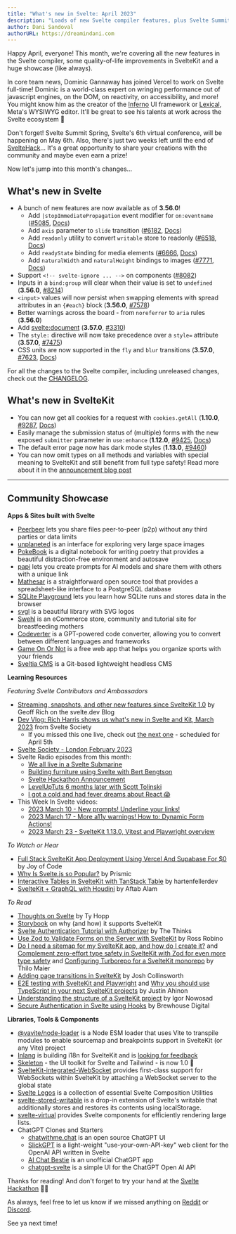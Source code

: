 ```yaml
---
title: "What's new in Svelte: April 2023"
description: "Loads of new Svelte compiler features, plus Svelte Summit and SvelteHack"
author: Dani Sandoval
authorURL: https://dreamindani.com
---
```


Happy April, everyone! This month, we're covering all the new features in the Svelte compiler, some quality-of-life improvements in SvelteKit and a huge showcase (like always).

In core team news, Dominic Gannaway has joined Vercel to work on Svelte full-time! Dominic is a world-class expert on wringing performance out of javascript engines, on the DOM, on reactivity, on accessibility, and more! You might know him as the creator of the [Inferno](https://www.infernojs.org/) UI framework or [Lexical](https://lexical.dev/), Meta's WYSIWYG editor. It'll be great to see his talents at work across the Svelte ecosystem 🌱

Don't forget! Svelte Summit Spring, Svelte's 6th virtual conference, will be happening on May 6th. Also, there's just two weeks left until the end of [SvelteHack](https://hack.sveltesociety.dev/)... It's a great opportunity to share your creations with the community and maybe even earn a prize!

Now let's jump into this month's changes...

## What's new in Svelte
- A bunch of new features are now available as of **3.56.0**!
  - Add `|stopImmediatePropagation` event modifier for `on:eventname` ([#5085](https://github.com/sveltejs/svelte/issues/5085), [Docs](https://svelte.dev/docs#template-syntax-element-directives-on-eventname))
  - Add `axis` parameter to `slide` transition ([#6182](https://github.com/sveltejs/svelte/issues/6182), [Docs](https://svelte.dev/docs#run-time-svelte-transition-slide))
  - Add `readonly` utility to convert `writable` store to readonly ([#6518](https://github.com/sveltejs/svelte/pull/6518), [Docs](https://svelte.dev/docs#run-time-svelte-store-writable))
  - Add `readyState` binding for media elements ([#6666](https://github.com/sveltejs/svelte/issues/6666), [Docs](https://svelte.dev/docs#template-syntax-element-directives-bind-property-media-element-bindings))
  - Add `naturalWidth` and `naturalHeight` bindings to images ([#7771](https://github.com/sveltejs/svelte/issues/7771), [Docs](https://svelte.dev/docs#template-syntax-element-directives-bind-property-image-element-bindings))
- Support `<!-- svelte-ignore ... -->` on components ([#8082](https://github.com/sveltejs/svelte/issues/8082))
- Inputs in a `bind:group` will clear when their value is set to `undefined` (**3.56.0**, [#8214](https://github.com/sveltejs/svelte/issues/8214))
- `<input>` values will now persist when swapping elements with spread attributes in an `{#each}` block (**3.56.0**, [#7578](https://github.com/sveltejs/svelte/issues/7578))
- Better warnings across the board - from `noreferrer` to `aria` rules (**3.56.0**)
- Add <svelte:document> (**3.57.0**, [#3310](https://github.com/sveltejs/svelte/issues/3310))
- The `style:` directive will now take precedence over a `style=` attribute (**3.57.0**, [#7475](https://github.com/sveltejs/svelte/issues/7475))
- CSS units are now supported in the `fly` and `blur` transitions (**3.57.0**, [#7623](https://github.com/sveltejs/svelte/pull/7623), [Docs](https://svelte.dev/docs#run-time-svelte-transition))

For all the changes to the Svelte compiler, including unreleased changes, check out the [CHANGELOG](https://github.com/sveltejs/svelte/blob/master/CHANGELOG.md).

## What's new in SvelteKit
- You can now get all cookies for a request with `cookies.getAll` (**1.10.0**, [#9287](https://github.com/sveltejs/kit/pull/9287), [Docs](https://kit.svelte.dev/docs/types#public-types-cookies))
- Easily manage the submission status of (multiple) forms with the new exposed `submitter` parameter in `use:enhance` (**1.12.0**, [#9425](https://github.com/sveltejs/kit/pull/9425), [Docs](https://kit.svelte.dev/docs/types#public-types-submitfunction))
- The default error page now has dark mode styles (**1.13.0**, [#9460](https://github.com/sveltejs/kit/pull/9460))
- You can now omit types on all methods and variables with special meaning to SvelteKit and still benefit from full type safety! Read more about it in the [announcement blog post](https://svelte.dev/blog/zero-config-type-safety)
---

## Community Showcase

**Apps & Sites built with Svelte**
- [Peerbeer](https://peer.beer/) lets you share files peer-to-peer (p2p) without any third parties or data limits
- [unplaneted](https://unplaneted.com/) is an interface for exploring very large space images
- [PokeBook](https://github.com/pokegh0st/pokebook) is a digital notebook for writing poetry that provides a beautiful distraction-free environment and autosave
- [papi](https://papi.run/) lets you create prompts for AI models and share them with others with a unique link
- [Mathesar](https://github.com/centerofci/mathesar) is a straightforward open source tool that provides a spreadsheet-like interface to a PostgreSQL database
- [SQLite Playground](https://neil.macmunn.com/sqlite#) lets you learn how SQLite runs and stores data in the browser
- [svgl](https://github.com/pheralb/svgl) is a beautiful library with SVG logos
- [Swehl](https://swehl.com/) is an eCommerce store, community and tutorial site for breastfeeding mothers
- [Codeverter](https://github.com/TGlide/codeverter) is a GPT-powered code converter, allowing you to convert between different languages and frameworks
- [Game On Or Not](https://gameonornot.com/) is a free web app that helps you organize sports with your friends
- [Sveltia CMS](https://github.com/sveltia/sveltia-cms) is a Git-based lightweight headless CMS

**Learning Resources**

_Featuring Svelte Contributors and Ambassadors_
- [Streaming, snapshots, and other new features since SvelteKit 1.0](https://svelte.dev/blog/streaming-snapshots-sveltekit) by Geoff Rich on the svelte.dev Blog
- [Dev Vlog: Rich Harris shows us what's new in Svelte and Kit, March 2023](https://www.youtube.com/watch?v=vgXgex5E-8g) from Svelte Society
  - If you missed this one live, check out [the next one](https://www.youtube.com/watch?v=MJHO6FSioPI) - scheduled for April 5th
- [Svelte Society - London February 2023](https://www.youtube.com/watch?v=RkQ_f7XxdMI)
- Svelte Radio episodes from this month:
  - [We all live in a Svelte Submarine](https://www.svelteradio.com/episodes/we-all-live-in-a-svelte-submarine)
  - [Building furniture using Svelte with Bert Bengtson](https://www.svelteradio.com/episodes/building-furniture-using-svelte-with-bert-bengtson)
  - [Svelte Hackathon Announcement](https://www.svelteradio.com/episodes/svelte-hackathon-announcement)
  - [LevelUpTuts 6 months later with Scott Tolinski](https://www.svelteradio.com/episodes/leveluptuts-6-months-later-with-scott-tolinski)
  - [I got a cold and had fever dreams about React 😱](https://www.svelteradio.com/episodes/i-got-a-cold-and-had-fever-dreams-about-react)
- This Week In Svelte videos:
  - [2023 March 10 - New prompts! Underline your links!](https://www.youtube.com/watch?v=WiCjQVoE-3k)
  - [2023 March 17 - More a11y warnings! How to: Dynamic Form Actions!](https://www.youtube.com/watch?v=sRhZQ-2VxVU)
  - [2023 March 23 - SvelteKit 1.13.0, Vitest and Playwright overview](https://www.youtube.com/watch?v=vpbhsbg2otg)

_To Watch or Hear_
- [Full Stack SvelteKit App Deployment Using Vercel And Supabase For $0](https://www.youtube.com/watch?v=uAF4Yd-gddo) by Joy of Code
- [Why Is Svelte.js so Popular?](https://www.youtube.com/watch?v=73Y8Yyg54zc) by Prismic
- [Interactive Tables in SvelteKit with TanStack Table](https://www.youtube.com/watch?v=-Zuo3UWjjI8) by hartenfellerdev
- [SvelteKit + GraphQL with Houdini](https://www.youtube.com/watch?v=ADnaRwQZfqw&list=PLm0ILX0LGQk_220vvpsbyXH2VesRlCm-E) by Aftab Alam


_To Read_
- [Thoughts on Svelte](https://tyhopp.com/notes/thoughts-on-svelte) by Ty Hopp
- [Storybook](https://storybook.js.org/blog/storybook-for-sveltekit/) on why (and how) it supports SvelteKit
- [Svelte Authentication Tutorial with Authorizer](https://thethinks.vercel.app/blog/svelte-authorizer) by The Thinks
- [Use Zod to Validate Forms on the Server with SvelteKit](https://blog.robino.dev/posts/svelte-zod-error) by Ross Robino
- [Do I need a sitemap for my SvelteKit app, and how do I create it?](https://maier.tech/posts/do-i-need-a-sitemap-for-my-sveltekit-app-and-how-do-i-create-it) and [Complement zero-effort type safety in SvelteKit with Zod for even more type safety](https://maier.tech/posts/complement-zero-effort-type-safety-in-sveltekit-with-zod-for-even-more-type-safety) and [Configuring Turborepo for a SvelteKit monorepo](https://maier.tech/posts/configuring-turborepo-for-a-sveltekit-monorepo) by Thilo Maier
- [Adding page transitions in SvelteKit](https://joshcollinsworth.com/blog/sveltekit-page-transitions) by Josh Collinsworth
- [E2E testing with SvelteKit and Playwright](https://www.okupter.com/blog/e2e-testing-with-sveltekit-and-playwright) and [Why you should use TypeScript in your next SvelteKit projects](https://www.okupter.com/blog/sveltekit-with-typescript) by Justin Ahinon
- [Understanding the structure of a SvelteKit project](https://www.inow.dev/understanding-the-structure-of-a-svelte-kit-project/) by Igor Nowosad
- [Secure Authentication in Svelte using Hooks](https://dev.to/brewhousedigital/secure-authentication-in-svelte-using-hooks-k5j) by Brewhouse Digital

**Libraries, Tools & Components**
- [@vavite/node-loader](https://github.com/cyco130/vavite/tree/main/packages/node-loader) is a Node ESM loader that uses Vite to transpile modules to enable sourcemap and breakpoints support in SvelteKit (or any Vite) project
- [Inlang](https://github.com/inlang/inlang) is building i18n for SvelteKit and is [looking for feedback](https://www.reddit.com/r/sveltejs/comments/11ydtui/sveltekit_and_i18n_lets_finally_solve_this_never/)
- [Skeleton](https://www.skeleton.dev/) - the UI toolkit for Svelte and Tailwind - is now 1.0 🎉
- [SvelteKit-integrated-WebSocket](https://github.com/suhaildawood/SvelteKit-integrated-WebSocket) provides first-class support for WebSockets within SvelteKit by attaching a WebSocket server to the global state
- [Svelte Legos](https://github.com/ankurrsinghal/svelte-legos) is a collection of essential Svelte Composition Utilities 
- [svelte-stored-writable](https://github.com/efstajas/svelte-stored-writable) is a drop-in extension of Svelte's writable that additionally stores and restores its contents using localStorage.
- [svelte-virtual](https://github.com/ghostebony/svelte-virtual) provides Svelte components for efficiently rendering large lists.
- ChatGPT Clones and Starters
  - [chatwithme.chat](https://github.com/kierangilliam/chatwithme.chat) is an open source ChatGPT UI
  - [SlickGPT](https://github.com/ShipBit/slickgpt) is a light-weight "use-your-own-API-key" web client for the OpenAI API written in Svelte
  - [AI Chat Bestie](https://github.com/KTruong008/aichatbestie) is an unofficial ChatGPT app
  - [chatgpt-svelte](https://github.com/ichbtrv/chatgpt-svelte) is a simple UI for the ChatGPT Open AI API 

Thanks for reading! And don't forget to try your hand at the [Svelte Hackathon](https://hack.sveltesociety.dev/) 🧑‍💻

As always, feel free to let us know if we missed anything on [Reddit](https://www.reddit.com/r/sveltejs/) or [Discord](https://discord.gg/svelte).

See ya next time!
